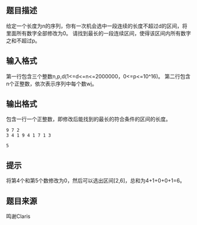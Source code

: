 


## 题目描述
给定一个长度为n的序列，你有一次机会选中一段连续的长度不超过d的区间，将里面所有数字全部修改为0。
请找到最长的一段连续区间，使得该区间内所有数字之和不超过p。
## 输入格式
第一行包含三个整数n,p,d(1<=d<=n<=2000000，0<=p<=10^16)。
第二行包含n个正整数，依次表示序列中每个数w[i](1<=w[i]<=10^9)。
## 输出格式
包含一行一个正整数，即修改后能找到的最长的符合条件的区间的长度。

```input1
9 7 2
3 4 1 9 4 1 7 1 3

```
```output1
5
```

## 提示
将第4个和第5个数修改为0，然后可以选出区间[2,6]，总和为4+1+0+0+1=6。
## 题目来源
鸣谢Claris


